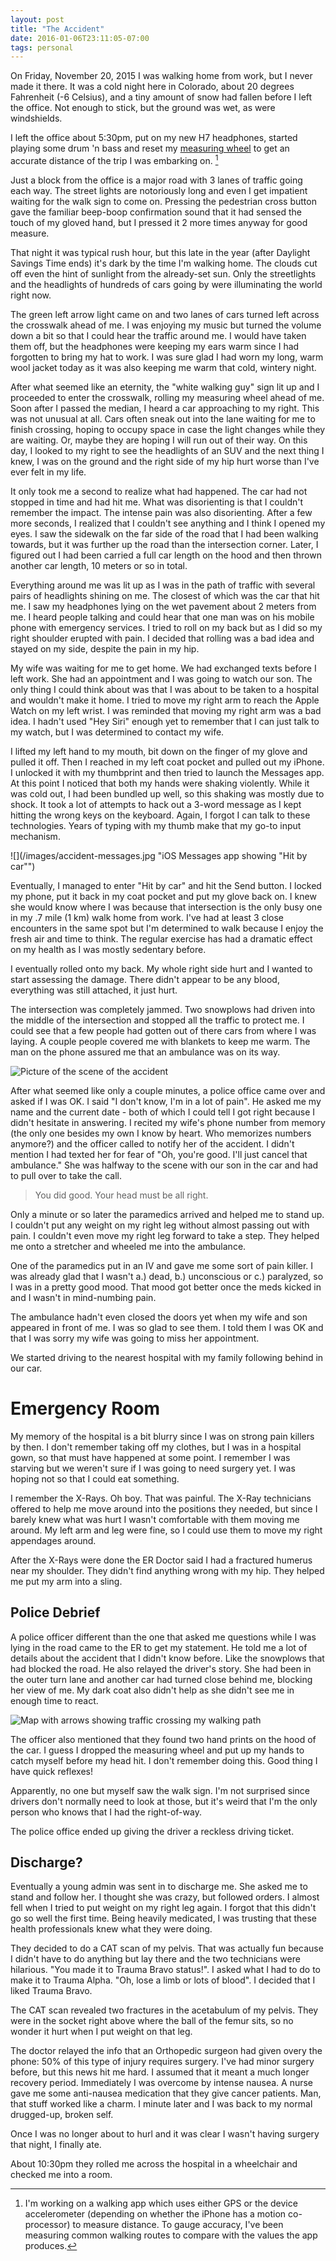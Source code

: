 ```yaml
---
layout: post
title: "The Accident"
date: 2016-01-06T23:11:05-07:00
tags: personal
---
```


On Friday, November 20, 2015 I was walking home from work, but I never made it there. It was a cold night here in Colorado, about 20 degrees Fahrenheit (-6 Celsius), and a tiny amount of snow had fallen before I left the office. Not enough to stick, but the ground was wet, as were windshields.

I left the office about 5:30pm, put on my new H7 headphones, started playing some drum 'n bass and reset my [measuring wheel](http://www.amazon.com/Komelon-ML1212-Meter-Man-4-Inch-Measuring/dp/B001QTVXVY/ref=lp_3753421_1_3?s=hi&ie=UTF8&qid=1452141522&sr=1-3) to get an accurate distance of the trip I was embarking on. [^1]

Just a block from the office is a major road with 3 lanes of traffic going each way. The street lights are notoriously long and even I get impatient waiting for the walk sign to come on. Pressing the pedestrian cross button gave the familiar beep-boop confirmation sound that it had sensed the touch of my gloved hand, but I pressed it 2 more times anyway for good measure.

That night it was typical rush hour, but this late in the year (after Daylight Savings Time ends) it's dark by the time I'm walking home. The clouds cut off even the hint of sunlight from the already-set sun. Only the streetlights and the headlights of hundreds of cars going by were illuminating the world right now.

The green left arrow light came on and two lanes of cars turned left across the crosswalk ahead of me. I was enjoying my music but turned the volume down a bit so that I could hear the traffic around me. I would have taken them off, but the headphones were keeping my ears warm since I had forgotten to bring my hat to work. I was sure glad I had worn my long, warm wool jacket today as it was also keeping me warm that cold, wintery night.

After what seemed like an eternity, the "white walking guy" sign lit up and I proceeded to enter the crosswalk, rolling my measuring wheel ahead of me. Soon after I passed the median, I heard a car approaching to my right. This was not unusual at all. Cars often sneak out into the lane waiting for me to finish crossing, hoping to occupy space in case the light changes while they are waiting. Or, maybe they are hoping I will run out of their way. On this day, I looked to my right to see the headlights of an SUV and the next thing I knew, I was on the ground and the right side of my hip hurt worse than I've ever felt in my life.

It only took me a second to realize what had happened. The car had not stopped in time and had hit me. What was disorienting is that I couldn't remember the impact. The intense pain was also disorienting. After a few more seconds, I realized that I couldn't see anything and I think I opened my eyes. I saw the sidewalk on the far side of the road that I had been walking towards, but it was further up the road than the intersection corner. Later, I figured out I had been carried a full car length on the hood and then thrown another car length, 10 meters or so in total.

Everything around me was lit up as I was in the path of traffic with several pairs of headlights shining on me. The closest of which was the car that hit me. I saw my headphones lying on the wet pavement about 2 meters from me. I heard people talking and could hear that one man was on his mobile phone with emergency services. I tried to roll on my back but as I did so my right shoulder erupted with pain. I decided that rolling was a bad idea and stayed on my side, despite the pain in my hip.

My wife was waiting for me to get home. We had exchanged texts before I left work. She had an appointment and I was going to watch our son. The only thing I could think about was that I was about to be taken to a hospital and wouldn't make it home. I tried to move my right arm to reach the Apple Watch on my left wrist. I was reminded that moving my right arm was a bad idea. I hadn't used "Hey Siri" enough yet to remember that I can just talk to my watch, but I was determined to contact my wife.

I lifted my left hand to my mouth, bit down on the finger of my glove and pulled it off. Then I reached in my left coat pocket and pulled out my iPhone. I unlocked it with my thumbprint and then tried to launch the Messages app. At this point I noticed that both my hands were shaking violently. While it was cold out, I had been bundled up well, so this shaking was mostly due to shock. It took a lot of attempts to hack out a 3-word message as I kept hitting the wrong keys on the keyboard. Again, I forgot I can talk to these technologies. Years of typing with my thumb make that my go-to input mechanism.

![](/images/accident-messages.jpg "iOS Messages app showing "Hit by car"")

Eventually, I managed to enter "Hit by car" and hit the Send button. I locked my phone, put it back in my coat pocket and put my glove back on. I knew she would know where I was because that intersection is the only busy one in my .7 mile (1 km) walk home from work. I've had at least 3 close encounters in the same spot but I'm determined to walk because I enjoy the fresh air and time to think. The regular exercise has had a dramatic effect on my health as I was mostly sedentary before.

I eventually rolled onto my back. My whole right side hurt and I wanted to start assessing the damage. There didn't appear to be any blood, everything was still attached, it just hurt.

The intersection was completely jammed. Two snowplows had driven into the middle of the intersection and stopped all the traffic to protect me. I could see that a few people had gotten out of there cars from where I was laying. A couple people covered me with blankets to keep me warm. The man on the phone assured me that an ambulance was on its way.

![](/images/accident-scene.jpg "Picture of the scene of the accident")

After what seemed like only a couple minutes, a police office came over and asked if I was OK. I said "I don't know, I'm in a lot of pain". He asked me my name and the current date - both of which I could tell I got right because I didn't hesitate in answering. I recited my wife's phone number from memory (the only one besides my own I know by heart. Who memorizes numbers anymore?) and the officer called to notify her of the accident. I didn't mention I had texted her for fear of "Oh, you're good. I'll just cancel that ambulance." She was halfway to the scene with our son in the car and had to pull over to take the call.

> You did good. Your head must be all right.

Only a minute or so later the paramedics arrived and helped me to stand up. I couldn't put any weight on my right leg without almost passing out with pain. I couldn't even move my right leg forward to take a step. They helped me onto a stretcher and wheeled me into the ambulance.

One of the paramedics put in an IV and gave me some sort of pain killer. I was already glad that I wasn't a.) dead, b.) unconscious or c.) paralyzed, so I was in a pretty good mood. That mood got better once the meds kicked in and I wasn't in mind-numbing pain.

The ambulance hadn't even closed the doors yet when my wife and son appeared in front of me. I was so glad to see them. I told them I was OK and that I was sorry my wife was going to miss her appointment.

We started driving to the nearest hospital with my family following behind in our car.

# Emergency Room

My memory of the hospital is a bit blurry since I was on strong pain killers by then. I don't remember taking off my clothes, but I was in a hospital gown, so that must have happened at some point. I remember I was starving but we weren't sure if I was going to need surgery yet. I was hoping not so that I could eat something.

I remember the X-Rays. Oh boy. That was painful. The X-Ray technicians offered to help me move around into the positions they needed, but since I barely knew what was hurt I wasn't comfortable with them moving me around. My left arm and leg were fine, so I could use them to move my right appendages around.

After the X-Rays were done the ER Doctor said I had a fractured humerus near my shoulder. They didn't find anything wrong with my hip. They helped me put my arm into a sling.

## Police Debrief

A police officer different than the one that asked me questions while I was lying in the road came to the ER to get my statement. He told me a lot of details about the accident that I didn't know before. Like the snowplows that had blocked the road. He also relayed the driver's story. She had been in the outer turn lane and another car had turned close behind me, blocking her view of me. My dark coat also didn't help as she didn't see me in enough time to react.

![](/images/accident-map.jpg "Map with arrows showing traffic crossing my walking path")

The officer also mentioned that they found two hand prints on the hood of the car. I guess I dropped the measuring wheel and put up my hands to catch myself before my head hit. I don't remember doing this. Good thing I have quick reflexes!

Apparently, no one but myself saw the walk sign. I'm not surprised since drivers don't normally need to look at those, but it's weird that I'm the only person who knows that I had the right-of-way.

The police office ended up giving the driver a reckless driving ticket.

## Discharge?

Eventually a young admin was sent in to discharge me. She asked me to stand and follow her. I thought she was crazy, but followed orders. I almost fell when I tried to put weight on my right leg again. I forgot that this didn't go so well the first time. Being heavily medicated, I was trusting that these health professionals knew what they were doing.

They decided to do a CAT scan of my pelvis. That was actually fun because I didn't have to do anything but lay there and the two technicians were hilarious. "You made it to Trauma Bravo status!". I asked what I had to do to make it to Trauma Alpha. "Oh, lose a limb or lots of blood". I decided that I liked Trauma Bravo.

The CAT scan revealed two fractures in the acetabulum of my pelvis. They were in the socket right above where the ball of the femur sits, so no wonder it hurt when I put weight on that leg.

The doctor relayed the info that an Orthopedic surgeon had given overy the phone: 50% of this type of injury requires surgery. I've had minor surgery before, but this news hit me hard. I assumed that it meant a much longer recovery period. Immediately I was overcome by intense nausea. A nurse gave me some anti-nausea medication that they give cancer patients. Man, that stuff worked like a charm. I minute later and I was back to my normal drugged-up, broken self.

Once I was no longer about to hurl and it was clear I wasn't having surgery that night, I finally ate.

About 10:30pm they rolled me across the hospital in a wheelchair and checked me into a room.

[^1]:	I'm working on a walking app which uses either GPS or the device accelerometer (depending on whether the iPhone has a motion co-processor) to measure distance. To gauge accuracy, I've been measuring common walking routes to compare with the values the app produces.
